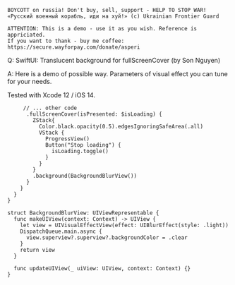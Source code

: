```
BOYCOTT on russia! Don't buy, sell, support - HELP TO STOP WAR!
«Русский военный корабль, иди на хуй!» (c) Ukrainian Frontier Guard

ATTENTION: This is a demo - use it as you wish. Reference is appriciated.
If you want to thank - buy me coffee: https://secure.wayforpay.com/donate/asperi
```

Q: SwiftUI: Translucent background for fullScreenCover (by Son Nguyen)

A: Here is a demo of possible way. Parameters of visual effect you can tune for your needs.

Tested with Xcode 12 / iOS 14.


```
     // ... other code
      .fullScreenCover(isPresented: $isLoading) {
        ZStack{
          Color.black.opacity(0.5).edgesIgnoringSafeArea(.all)
          VStack {
            ProgressView()
            Button("Stop loading") {
              isLoading.toggle()
            }
          }
        }
        .background(BackgroundBlurView())
      }
    }
  }
}

struct BackgroundBlurView: UIViewRepresentable {
  func makeUIView(context: Context) -> UIView {
    let view = UIVisualEffectView(effect: UIBlurEffect(style: .light))
    DispatchQueue.main.async {
      view.superview?.superview?.backgroundColor = .clear
    }
    return view
  }

  func updateUIView(_ uiView: UIView, context: Context) {}
}
```
